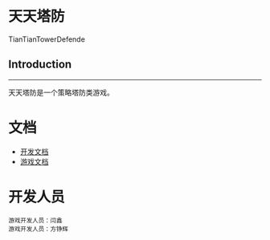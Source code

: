 # 天天塔防
TianTianTowerDefende

## Introduction
----
天天塔防是一个策略塔防类游戏。

# 文档
- [开发文档](info.md)
- [游戏文档](docs/game.md)

# 开发人员
    游戏开发人员：闫鑫
    游戏开发人员：方铮辉